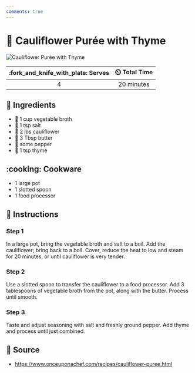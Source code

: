 ```yaml
---
comments: true
---
```

# :broccoli: Cauliflower Purée with Thyme

![Cauliflower Purée with Thyme](../assets/images/cauliflower-purée-with-thyme.jpg)

| :fork_and_knife_with_plate: Serves | :timer_clock: Total Time |
|:----------------------------------:|:-----------------------: |
| 4 | 20 minutes |

## :salt: Ingredients

- :stew: 1 cup vegetable broth
- :salt: 1 tsp salt
- :broccoli: 2 lbs cauliflower
- :butter: 3 Tbsp butter
- :salt: some pepper
- :herb: 1 tsp thyme

## :cooking: Cookware

- 1 large pot
- 1 slotted spoon
- 1 food processor

## :pencil: Instructions

### Step 1

In a large pot, bring the vegetable broth and salt to a boil. Add the cauliflower; bring back to a boil. Cover, reduce
the heat to low and steam for 20 minutes, or until cauliflower is very tender.

### Step 2

Use a slotted spoon to transfer the cauliflower to a food processor. Add 3 tablespoons of vegetable broth from the pot,
along with the butter. Process until smooth.

### Step 3

Taste and adjust seasoning with salt and freshly ground pepper. Add thyme and process until just combined.

## :link: Source

- <https://www.onceuponachef.com/recipes/cauliflower-puree.html>
